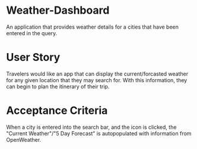 # Weather-Dashboard
An application that provides weather details for a cities that have been entered in the query.

# User Story 

Travelers would like an app that can display the current/forcasted weather for any given location that they may search for. With this information, they can begin to plan the itinerary of their trip. 

# Acceptance Criteria

When a city is entered into the search bar, and the icon is clicked, the "Current Weather"/"5 Day Forecast" is autopopulated with information from OpenWeather.